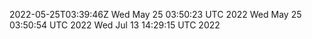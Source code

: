 2022-05-25T03:39:46Z
Wed May 25 03:50:23 UTC 2022
Wed May 25 03:50:54 UTC 2022
Wed Jul 13 14:29:15 UTC 2022

